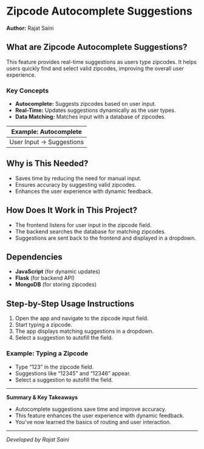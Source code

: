 # Zipcode Autocomplete Suggestions

**Author:** Rajat Saini

## What are Zipcode Autocomplete Suggestions?
This feature provides real-time suggestions as users type zipcodes. It helps users quickly find and select valid zipcodes, improving the overall user experience.

### Key Concepts
- **Autocomplete:** Suggests zipcodes based on user input.
- **Real-Time:** Updates suggestions dynamically as the user types.
- **Data Matching:** Matches input with a database of zipcodes.

| Example: Autocomplete |
|-----------------------|
| User Input → Suggestions |

## Why is This Needed?
- Saves time by reducing the need for manual input.
- Ensures accuracy by suggesting valid zipcodes.
- Enhances the user experience with dynamic feedback.

## How Does It Work in This Project?
- The frontend listens for user input in the zipcode field.
- The backend searches the database for matching zipcodes.
- Suggestions are sent back to the frontend and displayed in a dropdown.

## Dependencies
- **JavaScript** (for dynamic updates)
- **Flask** (for backend API)
- **MongoDB** (for storing zipcodes)

## Step-by-Step Usage Instructions
1. Open the app and navigate to the zipcode input field.
2. Start typing a zipcode.
3. The app displays matching suggestions in a dropdown.
4. Select a suggestion to autofill the field.

### Example: Typing a Zipcode
- Type “123” in the zipcode field.
- Suggestions like “12345” and “12346” appear.
- Select a suggestion to autofill the field.

---
**Summary & Key Takeaways**
- Autocomplete suggestions save time and improve accuracy.
- This feature enhances the user experience with dynamic feedback.
- You’ve now learned the basics of routing and user interaction.

---
*Developed by Rajat Saini*